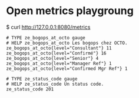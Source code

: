 # Open metrics playgroung

$ curl http://127.0.0.1:8080/metrics
```
# TYPE ze_bogops_at_octo gauge
# HELP ze_bogops_at_octo Les bogops chez OCTO.
ze_bogops_at_octo{level="Consultant"} 11
ze_bogops_at_octo{level="Confirmé"} 16
ze_bogops_at_octo{level="Senior"} 4
ze_bogops_at_octo{level="Manager Ref"} 1
ze_bogops_at_octo{level="Confirmed Mgr Ref"} 1

# TYPE ze_status_code gauge
# HELP ze_status_code Un status code.
ze_status_code 201
```
